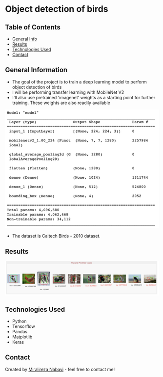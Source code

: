 # Object detection of birds

## Table of Contents
* [General Info](#general-information)
* [Results](#Results)
* [Technologies Used](#technologies-used)
* [Contact](#contact)
<!-- * [License](#license) -->


## General Information
- The goal of the project is to train a deep learning model to perform object detection of birds
- I will be performing transfer learning with MobileNet V2
- I'll also use pretrained 'imagenet' weights as a starting point for further training. These weights are also readily available
  
![model](model.png)

- The dataset is Caltech Birds - 2010 dataset.

## Results

![result](result.png)
<!-- If you have screenshots you'd like to share, include them here. -->

## Technologies Used
- Python
- Tensorflow
- Pandas
- Matplotlib
- Keras

## Contact
Created by [Miralireza Nabavi](anabavib@asu.edu) - feel free to contact me!
